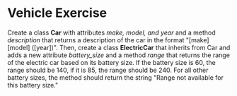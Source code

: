 # Vehicle Exercise

Create a class **Car** with attributes *make, model, and year* and a method *description* that returns a description of the car in the format "[make] [model] ([year])". Then, create a class **ElectricCar** that inherits from Car and adds a new attribute *battery_size* and a method *range* that returns the range of the electric car based on its battery size. If the battery size is 60, the range should be 140, if it is 85, the range should be 240. For all other battery sizes, the method should return the string "Range not available for this battery size."
